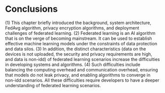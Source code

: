 # Conclusions

\(1\) This chapter briefly introduced the background, system
architecture, FedAvg algorithm, privacy encryption algorithms, and
deployment challenges of federated learning. (2) Federated learning is
an AI algorithm that is on the verge of becoming mainstream. It can be
used to establish effective machine learning models under the
constraints of data protection and data silos. (3) In addition, the
distinct characteristics (data on the devices is not uploaded, the
security and privacy requirements are high, and data is non-idd) of
federated learning scenarios increase the difficulties in developing
systems and algorithms. (4) Such difficulties include balancing the
computing overhead and communication overhead, ensuring that models do
not leak privacy, and enabling algorithms to converge in non-idd
scenarios. All these difficulties require developers to have a deeper
understanding of federated learning scenarios.
